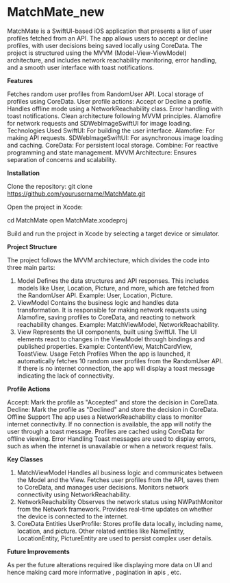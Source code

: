 # MatchMate_new

MatchMate is a SwiftUI-based iOS application that presents a list of user profiles fetched from an API. The app allows users to accept or decline profiles, with user decisions being saved locally using CoreData. The project is structured using the MVVM (Model-View-ViewModel) architecture, and includes network reachability monitoring, error handling, and a smooth user interface with toast notifications.

**Features**

Fetches random user profiles from RandomUser API.
Local storage of profiles using CoreData.
User profile actions: Accept or Decline a profile.
Handles offline mode using a NetworkReachability class.
Error handling with toast notifications.
Clean architecture following MVVM principles.
Alamofire for network requests and SDWebImageSwiftUI for image loading.
Technologies Used
SwiftUI: For building the user interface.
Alamofire: For making API requests.
SDWebImageSwiftUI: For asynchronous image loading and caching.
CoreData: For persistent local storage.
Combine: For reactive programming and state management.
MVVM Architecture: Ensures separation of concerns and scalability.

**Installation**

Clone the repository:
git clone https://github.com/yourusername/MatchMate.git

Open the project in Xcode:

cd MatchMate
open MatchMate.xcodeproj

Build and run the project in Xcode by selecting a target device or simulator.

**Project Structure**

The project follows the MVVM architecture, which divides the code into three main parts:

1. Model
Defines the data structures and API responses. This includes models like User, Location, Picture, and more, which are fetched from the RandomUser API.
Example: User, Location, Picture.
2. ViewModel
Contains the business logic and handles data transformation. It is responsible for making network requests using Alamofire, saving profiles to CoreData, and reacting to network reachability changes.
Example: MatchViewModel, NetworkReachability.
3. View
Represents the UI components, built using SwiftUI. The UI elements react to changes in the ViewModel through bindings and published properties.
Example: ContentView, MatchCardView, ToastView.
Usage
Fetch Profiles
When the app is launched, it automatically fetches 10 random user profiles from the RandomUser API. If there is no internet connection, the app will display a toast message indicating the lack of connectivity.

**Profile Actions**

Accept: Mark the profile as "Accepted" and store the decision in CoreData.
Decline: Mark the profile as "Declined" and store the decision in CoreData.
Offline Support
The app uses a NetworkReachability class to monitor internet connectivity. If no connection is available, the app will notify the user through a toast message.
Profiles are cached using CoreData for offline viewing.
Error Handling
Toast messages are used to display errors, such as when the internet is unavailable or when a network request fails.

**Key Classes**

1. MatchViewModel
Handles all business logic and communicates between the Model and the View.
Fetches user profiles from the API, saves them to CoreData, and manages user decisions.
Monitors network connectivity using NetworkReachability.
2. NetworkReachability
Observes the network status using NWPathMonitor from the Network framework.
Provides real-time updates on whether the device is connected to the internet.
3. CoreData Entities
UserProfile: Stores profile data locally, including name, location, and picture.
Other related entities like NameEntity, LocationEntity, PictureEntity are used to persist complex user details.

**Future Improvements**

As per the future alterations required like displaying more data on UI and hence making card more informative , pagination in apis , etc.
